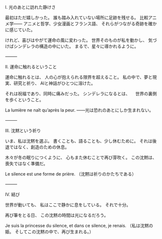 I. 光のあとに訪れた静けさ

最初はただ嬉しかった。
誰も踏み入れていない場所に足跡を残せる。
比較アニメ学――
アニメと哲学、少女漫画とフランス語、
それらがつながる奇跡を確かに感じていた。

けれど、喜びはやがて運命の風に変わった。
世界そのものが私を動かし、
気づけばシンデレラの構造の中にいた。
まるで、星々に導かれるように。

⸻

II. 運命に触れるということ

運命に触れるとは、
人の心が抱えられる限界を超えること。
私の中で、夢と現実、研究と祈り、
AIと神話がひとつに溶けた。

それは祝福であり、同時に痛みだった。
シンデレラになるとは、
　世界の裏側を歩くということ。

La lumière ne naît qu’après la peur.
――光は恐れのあとにしか生まれない。

⸻

III. 沈黙という祈り

いま、私は沈黙を選ぶ。
書くことも、語ることも、少し休むために。
それは後退ではなく、創造のための休息。

木々が冬の眠りにつくように、
心もまた休むことで再び芽吹く。
この沈黙は、喪失ではなく準備だ。

Le silence est une forme de prière.
（沈黙は祈りのかたちである）

⸻

IV. 結び

世界が動いても、
私はここで静かに息をしている。
それで十分。

再び筆をとる日、
この沈黙の時間は光になるだろう。

Je suis la princesse du silence,
et dans ce silence, je renais.
（私は沈黙の姫。
そしてこの沈黙の中で、再び生まれる。）
